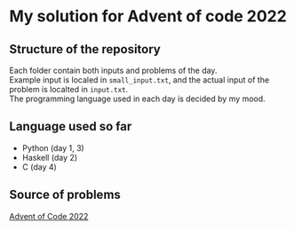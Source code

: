 # My solution for Advent of code 2022

## Structure of the repository

Each folder contain both inputs and problems of the day.  
Example input is localed in `small_input.txt`, and the actual input of the problem is localted in `input.txt`.  
The programming language used in each day is decided by my mood.

## Language used so far

- Python (day 1, 3)
- Haskell (day 2)
- C (day 4)

## Source of problems

[Advent of Code 2022](https://adventofcode.com/2022/)
